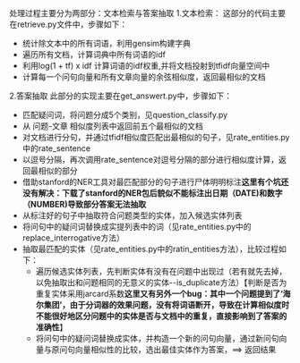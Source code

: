 处理过程主要分为两部分：文本检索与答案抽取
1.文本检索：
这部分的代码主要在retrieve.py文件中，步骤如下：
- 统计除文本中的所有词语，利用gensim构建字典
- 遍历所有文档，计算词典中所有词语的idf
- 利用log(1 + tf) x idf 计算词语的idf权重,并将文档投射到tfidf向量空间中
- 计算每一个问句向量和所有文章向量的余弦相似度，返回最相似的文档

2.答案抽取
此部分的实现主要在get_answert.py中，步骤如下：
- 匹配疑问词，将问题分成5个类别，见question_classify.py
- 从 问题-文章 相似度列表中返回前五个最相似的文档
- 对文档进行分句，并通过tfidf相似度匹配出最相似的句子，见rate_entities.py中的rate_sentence
- 以逗号分隔，再次调用rate_sentence对逗号分隔的部分进行相似度计算，返回最相似的部分
- 借助stanford的NER工具对最匹配部分的句子进行尸体明明标注**这里有个坑还没有解决：下载了stanford的NER包后貌似不能标注出日期（DATE)和数字（NUMBER)导致部分答案无法抽取**
- 从标注好的句子中抽取符合问题类型的实体，加入候选实体列表
- 将问句中的疑问词替换成实提列表中的词（见rate_entities.py中的replace_interrogative方法）
- 抽取最匹配的实体（见rate_entities.py中的ratin_entities方法），比较过程如下：
	 -  遍历候选实体列表，先判断实体有没有在问题中出现过（若有就先去掉，以免抽取出和问题相同的无意义的实体--is_duplicate方法）【判断是否为重复实体采用jarcard系数**这里又有另外一个bug：其中一个问题提到了‘海尔集团’，由于分词器的效果问题，没有将词语断开，导致在计算相似度时不能很好地区分问题中的实体是否与文档中的重复，直接影响到了答案的准确性**】
   -  将问句中的疑问词替换成实体，并构造一个新的问句向量，通过新问句向量与原问句向量相似性的比较，选出最佳实体作为答案，==> 返回结果
